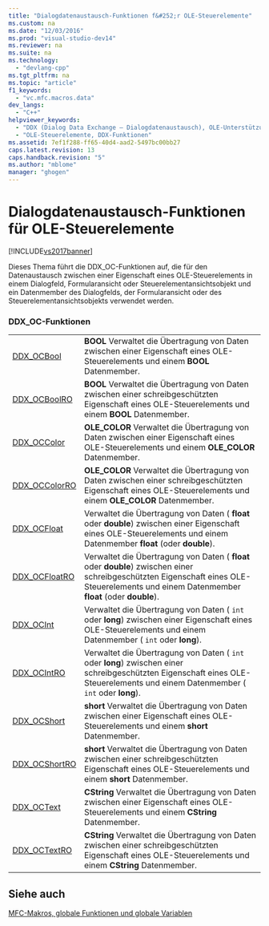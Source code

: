 ```yaml
---
title: "Dialogdatenaustausch-Funktionen f&#252;r OLE-Steuerelemente"
ms.custom: na
ms.date: "12/03/2016"
ms.prod: "visual-studio-dev14"
ms.reviewer: na
ms.suite: na
ms.technology: 
  - "devlang-cpp"
ms.tgt_pltfrm: na
ms.topic: "article"
f1_keywords: 
  - "vc.mfc.macros.data"
dev_langs: 
  - "C++"
helpviewer_keywords: 
  - "DDX (Dialog Data Exchange – Dialogdatenaustausch), OLE-Unterstützung"
  - "OLE-Steuerelemente, DDX-Funktionen"
ms.assetid: 7ef1f288-ff65-40d4-aad2-5497bc00bb27
caps.latest.revision: 13
caps.handback.revision: "5"
ms.author: "mblome"
manager: "ghogen"
---
```

# Dialogdatenaustausch-Funktionen f&#252;r OLE-Steuerelemente
[!INCLUDE[vs2017banner](../../assembler/inline/includes/vs2017banner.md)]

Dieses Thema führt die DDX\_OC\-Funktionen auf, die für den Datenaustausch zwischen einer Eigenschaft eines OLE\-Steuerelements in einem Dialogfeld, Formularansicht oder Steuerelementansichtsobjekt und ein Datenmember des Dialogfelds, der Formularansicht oder des Steuerelementansichtsobjekts verwendet werden.  
  
### DDX\_OC\-Funktionen  
  
|||  
|-|-|  
|[DDX\_OCBool](../Topic/DDX_OCBool.md)|**BOOL** Verwaltet die Übertragung von Daten zwischen einer Eigenschaft eines OLE\-Steuerelements und einem **BOOL** Datenmember.|  
|[DDX\_OCBoolRO](../Topic/DDX_OCBoolRO.md)|**BOOL** Verwaltet die Übertragung von Daten zwischen einer schreibgeschützten Eigenschaft eines OLE\-Steuerelements und einem **BOOL** Datenmember.|  
|[DDX\_OCColor](../Topic/DDX_OCColor.md)|**OLE\_COLOR** Verwaltet die Übertragung von Daten zwischen einer Eigenschaft eines OLE\-Steuerelements und einem **OLE\_COLOR** Datenmember.|  
|[DDX\_OCColorRO](../Topic/DDX_OCColorRO.md)|**OLE\_COLOR** Verwaltet die Übertragung von Daten zwischen einer schreibgeschützten Eigenschaft eines OLE\-Steuerelements und einem **OLE\_COLOR** Datenmember.|  
|[DDX\_OCFloat](../Topic/DDX_OCFloat.md)|Verwaltet die Übertragung von Daten \( **float** oder **double**\) zwischen einer Eigenschaft eines OLE\-Steuerelements und einem Datenmember **float** \(oder **double**\).|  
|[DDX\_OCFloatRO](../Topic/DDX_OCFloatRO.md)|Verwaltet die Übertragung von Daten \( **float** oder **double**\) zwischen einer schreibgeschützten Eigenschaft eines OLE\-Steuerelements und einem Datenmember **float** \(oder **double**\).|  
|[DDX\_OCInt](../Topic/DDX_OCInt.md)|Verwaltet die Übertragung von Daten \( `int` oder **long**\) zwischen einer Eigenschaft eines OLE\-Steuerelements und einem Datenmember \( `int` oder **long**\).|  
|[DDX\_OCIntRO](../Topic/DDX_OCIntRO.md)|Verwaltet die Übertragung von Daten \( `int` oder **long**\) zwischen einer schreibgeschützten Eigenschaft eines OLE\-Steuerelements und einem Datenmember \( `int` oder **long**\).|  
|[DDX\_OCShort](../Topic/DDX_OCShort.md)|**short** Verwaltet die Übertragung von Daten zwischen einer Eigenschaft eines OLE\-Steuerelements und einem **short** Datenmember.|  
|[DDX\_OCShortRO](../Topic/DDX_OCShortRO.md)|**short** Verwaltet die Übertragung von Daten zwischen einer schreibgeschützten Eigenschaft eines OLE\-Steuerelements und einem **short** Datenmember.|  
|[DDX\_OCText](../Topic/DDX_OCText.md)|**CString**  Verwaltet die Übertragung von Daten zwischen einer Eigenschaft eines OLE\-Steuerelements und einem **CString**  Datenmember.|  
|[DDX\_OCTextRO](../Topic/DDX_OCTextRO.md)|**CString**  Verwaltet die Übertragung von Daten zwischen einer schreibgeschützten Eigenschaft eines OLE\-Steuerelements und einem **CString**  Datenmember.|  
  
## Siehe auch  
 [MFC\-Makros, globale Funktionen und globale Variablen](../../mfc/reference/mfc-macros-and-globals.md)